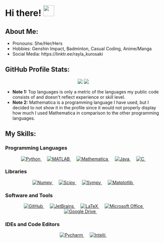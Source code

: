 <!DOCTYPE html>
<html>
<body>
    <h1> Hi there! <img src="https://media.giphy.com/media/hvRJCLFzcasrR4ia7z/giphy.gif" width="35"> </h1>
    <h2> About Me: </h2>
    <ul>
        <li> Pronouns: She/Her/Hers </li>
        <li> Hobbies: Genshin Impact, Badminton, Casual Coding, Anime/Manga </li>
        <li> Social Media: https://linktr.ee/rayla_kurosaki </li>
    </ul>
  <h2> GitHub Profile Stats: </h2>
    <p align="center">
        <img src="https://github-readme-stats.vercel.app/api/top-langs/?username=RaylaKurosaki1503&theme=radical&cache_seconds=7200&langs_count=10&layout=compact&custom_title=Most%20Used%20Languages:%20Personal&hide=Roff,Shell,Makefile,FreeMarker,CSS,Mathematica&exclude_repo=Phase_Plane_and_Slope_Field"/>
        <img src="https://github-readme-stats.vercel.app/api/top-langs/?username=rxp8578&theme=radical&cache_seconds=7200&langs_count=10&layout=compact&custom_title=Most%20Used%20Languages:%20University&hide=Roff,Shell,Makefile,FreeMarker,CSS,Mathematica"/>
    </p>
    <ul>
        <li> <b>Note 1:</b> Top languages is only a metric of the languages my public code consists of and doesn't reflect experience or skill level. </li>
        <li> <b>Note 2:</b> Mathematica is a programming language I have used, but I decided to not show it in the profile since it would not properly display how much I used Mathematica in comparison to the other programming languages. </li>
    </ul>
    <h2> My Skills: </h2>
    <h3> Programming Languages </h3>
    <p align="center"> 
        &emsp; 
        <a href="https://www.python.org" target="_blank">
            <img alt="Python" src="https://img.shields.io/badge/Python%20-%233572a5?style=plastic">
        </a>
        &emsp; 
        <a href="https://www.mathworks.com/products/matlab.html" target="_blank">
            <img alt="MATLAB" src="https://img.shields.io/badge/MATLAB%20-%23e16737?style=plastic">
        </a>
<!--         &emsp; 
        <a href="https://fortran-lang.org/en/" target="_blank">
            <img alt="Fortran" src="https://img.shields.io/badge/Fortran%20-%234d41b1?style=plastic">
        </a> -->
<!--         &emsp; 
        <a href="https://julialang.org/" target="_blank">
            <img alt="Julia" src="https://img.shields.io/badge/Julia%20-%23a270ba?style=plastic">
        </a> -->
        &emsp; 
        <a href="https://www.wolfram.com/mathematica/" target="_blank">
            <img alt="Mathematica" src="https://img.shields.io/badge/Mathematica%20-%23dd1100?style=plastic">
        </a>
<!--         &emsp; 
        <a href="http://www.ams.org/publications/what-is-tex" target="_blank">
            <img alt="TeX" src="https://img.shields.io/badge/TeX%20-%233d6117?style=plastic">
        </a> -->
        &emsp; 
        <a href="https://www.java.com/en/" target="_blank">
            <img alt="Java" src="https://img.shields.io/badge/Java%20-%23b07219?style=plastic">
        </a>
        &emsp; 
        <a href="https://www.cprogramming.com/" target="_blank">
            <img alt="C" src="https://img.shields.io/badge/C%20-%23555555?style=plastic">
        </a>
        &emsp; 
        <a href="" target="_blank">
            <img alt="" src="">
        </a>
    </p>
    <h3> Libraries </h3>
    <p align="center">
        &emsp; 
        <a href="https://numpy.org/" target="_blank">
            <img alt="Numpy" src="https://img.shields.io/badge/Numpy%20-%234dabcf?style=plastic">
        </a>
        &emsp; 
        <a href="https://scipy.org/" target="_blank">
            <img alt="Scipy" src="https://img.shields.io/badge/Scipy%20-%230054a6?style=plastic">
        </a>
        &emsp; 
        <a href="https://www.sympy.org/en/index.html" target="_blank">
            <img alt="Sympy" src="https://img.shields.io/badge/Sympy%20-%233b5526?style=plastic">
        </a>
        &emsp; 
        <a href="https://matplotlib.org/" target="_blank">
            <img alt="Matplotlib" src="https://img.shields.io/badge/Matplotlib%20-%2365baea?style=plastic">
        </a>
        &emsp; 
        <a href="" target="_blank">
            <img alt="" src="">
        </a>
    </p>
    <h3> Software and Tools </h3>
    <p align="center">
        &emsp; 
        <a href="https://github.com/" target="_blank">
            <img alt="GitHub" src="">
        </a>
        &emsp; 
        <a href="https://www.jetbrains.com/" target="_blank">
            <img alt="JetBrains" src="">
        </a>
        &emsp; 
        <a href="https://www.latex-project.org/" target="_blank">
            <img alt="LaTeX" src="">
        </a>
        &emsp; 
        <a href="https://www.microsoft.com/en-us/microsoft-365/microsoft-office" target="_blank">
            <img alt="Microsoft Office" src="">
        </a>
        &emsp; 
        <a href="https://drive.google.com/drive/my-drive" target="_blank">
            <img alt="Google Drive" src="">
        </a>
        &emsp; 
        <a href="" target="_blank">
            <img alt="" src="">
        </a>
    </p>
    <h3> IDEs and Code Editors </h3>
    <p align="center">
        &emsp; 
        <a href="https://www.jetbrains.com/pycharm/" target="_blank">
            <img alt="Pycharm" src="">
        </a>
        &emsp; 
        <a href="https://www.jetbrains.com/idea/" target="_blank">
            <img alt="Intelij" src="">
        </a>
<!--         &emsp; 
        <a href="https://code.visualstudio.com/" target="_blank">
            <img alt="Visual Studio Code" src="">
        </a> -->
        &emsp; 
        <a href="" target="_blank">
            <img alt="" src="">
        </a>
    </p>

</body>
</html>
